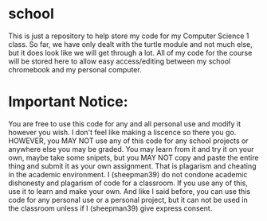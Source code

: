 # school
This is just a repository to help store my code for my Computer Science 1 class.  So far, we have only dealt with the turtle module and not much else, but it does look like we will get through a lot.  All of my code for the course will be stored here to allow easy access/editing between my school chromebook and my personal computer.
# Important Notice:
You are free to use this code for any and all personal use and modify it however you wish.  I don't feel like making a liscence so there you go.  HOWEVER, you MAY NOT use any of this code for any school projects or anywhere else you may be graded.  You may learn from it and try it on your own, maybe take some snipets, but you MAY NOT copy and paste the entire thing and submit it as your own assignment.  That is plagarism and cheating in the academic environment.  I (sheepman39) do not condone academic dishonesty and plagarism of code for a classroom.  If you use any of this, use it to learn and make your own.  And like I said before, you can use this code for any personal use or a personal project, but it can not be used in the classroom unless if I (sheepman39) give express consent.  
